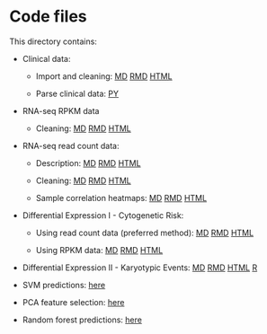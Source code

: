 Code files
==========

This directory contains:

- Clinical data:
  - Import and cleaning: [MD](https://github.com/rdocking/stat540-group-project-aml-cnv/blob/master/code/import_and_clean_clinical_data.md) [RMD](https://github.com/rdocking/stat540-group-project-aml-cnv/blob/master/code/import_and_clean_clinical_data.Rmd) [HTML](https://github.com/rdocking/stat540-group-project-aml-cnv/blob/master/code/import_and_clean_clinical_data.html)
  
  - Parse clinical data: [PY](https://github.com/rdocking/stat540-group-project-aml-cnv/blob/master/code/parse_supplementary_table.py)

- RNA-seq RPKM data
  - Cleaning: [MD](https://github.com/rdocking/stat540-group-project-aml-cnv/blob/master/code/clean_rna_seq_rpkm_data.md) [RMD](https://github.com/rdocking/stat540-group-project-aml-cnv/blob/master/code/clean_rna_seq_rpkm_data.Rmd) [HTML](https://github.com/rdocking/stat540-group-project-aml-cnv/blob/master/code/clean_rna_seq_rpkm_data.html)

- RNA-seq read count data:
  - Description: [MD](https://github.com/rdocking/stat540-group-project-aml-cnv/blob/master/code/import_and_describe_count_data.md) [RMD](https://github.com/rdocking/stat540-group-project-aml-cnv/blob/master/code/import_and_describe_count_data.Rmd) [HTML](https://github.com/rdocking/stat540-group-project-aml-cnv/blob/master/code/import_and_describe_count_data.html)
  
  - Cleaning: [MD](https://github.com/rdocking/stat540-group-project-aml-cnv/blob/master/code/clean_rna_seq_read_count_data.md) [RMD](https://github.com/rdocking/stat540-group-project-aml-cnv/blob/master/code/clean_rna_seq_read_count_data.Rmd) [HTML](https://github.com/rdocking/stat540-group-project-aml-cnv/blob/master/code/clean_rna_seq_read_count_data.html)
  
  - Sample correlation heatmaps: [MD](https://github.com/rdocking/stat540-group-project-aml-cnv/blob/master/code/rna_seq_count_data_corr_heatmap.md) [RMD](https://github.com/rdocking/stat540-group-project-aml-cnv/blob/master/code/rna_seq_count_data_corr_heatmap.Rmd) [HTML](https://github.com/rdocking/stat540-group-project-aml-cnv/blob/master/code/rna_seq_count_data_corr_heatmap.html)
  
- Differential Expression I - Cytogenetic Risk: 
  - Using read count data (preferred method): [MD](https://github.com/rdocking/stat540-group-project-aml-cnv/blob/master/code/diff_expr_rna_seq_read_count.md) [RMD](https://github.com/rdocking/stat540-group-project-aml-cnv/blob/master/code/diff_expr_rna_seq_read_count.Rmd) [HTML](https://github.com/rdocking/stat540-group-project-aml-cnv/blob/master/code/diff_expr_rna_seq_read_count.html)
  
  - Using RPKM data: [MD](https://github.com/rdocking/stat540-group-project-aml-cnv/blob/master/code/diff_expr_rna_seq_rpkm.md) [RMD](https://github.com/rdocking/stat540-group-project-aml-cnv/blob/master/code/diff_expr_rna_seq_rpkm.Rmd) [HTML](https://github.com/rdocking/stat540-group-project-aml-cnv/blob/master/code/diff_expr_rna_seq_rpkm.html)

- Differential Expression II - Karyotypic Events: [MD](https://github.com/rdocking/stat540-group-project-aml-cnv/blob/master/code/Bayly_rna_seq_diff_exp_analysis.md) [RMD](https://github.com/rdocking/stat540-group-project-aml-cnv/blob/master/code/Bayly_rna_seq_diff_exp_analysis.Rmd) [HTML](https://github.com/rdocking/stat540-group-project-aml-cnv/blob/master/code/Bayly_rna_seq_diff_exp_analysis.html) [R](https://github.com/rdocking/stat540-group-project-aml-cnv/blob/master/code/Bayly_rna_seq_diff_exp_analysis.R)

- SVM predictions: [here](https://github.com/rdocking/stat540-group-project-aml-cnv/blob/master/code/svm_exploratory)

- PCA feature selection: [here](https://github.com/rdocking/stat540-group-project-aml-cnv/blob/master/code/pca_exploratory)

- Random forest predictions: [here](https://github.com/rdocking/stat540-group-project-aml-cnv/blob/master/code/rf_exploratory)
